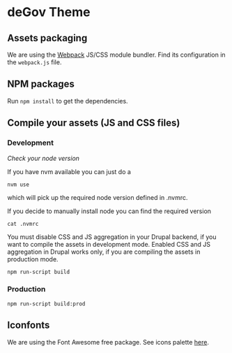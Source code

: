 # deGov Theme

## Assets packaging

We are using the [Webpack](https://webpack.js.org/) JS/CSS module bundler. Find its configuration in the `webpack.js`
file.

## NPM packages
Run `npm install` to get the dependencies.

## Compile your assets (JS and CSS files)

### Development

*Check your node version*

If you have nvm available you can just do a

```nvm use```

which will pick up the required node version defined in .nvmrc.

If you decide to manually install node you can find the required version

```
cat .nvmrc
```


You must disable CSS and JS aggregation in your Drupal backend, if you want to compile the assets in development mode.
Enabled CSS and JS aggregation in Drupal works only, if you are compiling the assets in production mode.

`npm run-script build`

### Production
`npm run-script build:prod`

## Iconfonts

We are using the Font Awesome free package. See icons palette [here](https://fontawesome.com/icons?d=gallery&m=free).
